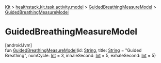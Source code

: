 
[Kit](../../../kit.html) > [healthstack.kit.task.activity.model](../index.html) > [GuidedBreathingMeasureModel](index.html) > [GuidedBreathingMeasureModel](-guided-breathing-measure-model.html)



# GuidedBreathingMeasureModel



[androidJvm]\
fun [GuidedBreathingMeasureModel](-guided-breathing-measure-model.html)(id: [String](https://kotlinlang.org/api/latest/jvm/stdlib/kotlin/-string/index.html), title: [String](https://kotlinlang.org/api/latest/jvm/stdlib/kotlin/-string/index.html) = &quot;Guided Breathing&quot;, numCycle: [Int](https://kotlinlang.org/api/latest/jvm/stdlib/kotlin/-int/index.html) = 3, inhaleSecond: [Int](https://kotlinlang.org/api/latest/jvm/stdlib/kotlin/-int/index.html) = 5, exhaleSecond: [Int](https://kotlinlang.org/api/latest/jvm/stdlib/kotlin/-int/index.html) = 5)




